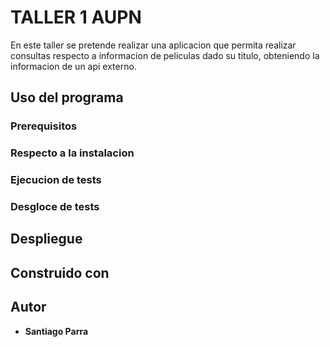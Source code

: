 # TALLER 1 AUPN
En este taller se pretende realizar una aplicacion que permita realizar consultas respecto a informacion de peliculas dado su titulo, obteniendo la informacion de un api externo.

## Uso del programa

### Prerequisitos

### Respecto a la instalacion

### Ejecucion de tests

### Desgloce de tests

## Despliegue

## Construido con

## Autor

 * **Santiago Parra**
